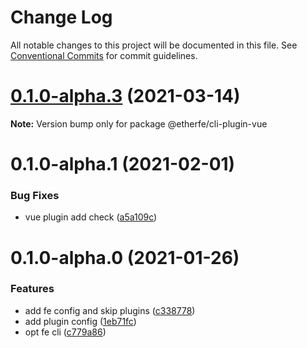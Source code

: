 # Change Log

All notable changes to this project will be documented in this file.
See [Conventional Commits](https://conventionalcommits.org) for commit guidelines.

# [0.1.0-alpha.3](https://github.com/nolonger21/fe-cli/compare/@etherfe/cli-plugin-vue@0.1.0-alpha.2...@etherfe/cli-plugin-vue@0.1.0-alpha.3) (2021-03-14)

**Note:** Version bump only for package @etherfe/cli-plugin-vue





# 0.1.0-alpha.1 (2021-02-01)


### Bug Fixes

* vue plugin add check ([a5a109c](https://github.com/nolonger21/fe-cli/commits/a5a109ce2c44ceb001dc5fe5daa496402734ec68))



# 0.1.0-alpha.0 (2021-01-26)


### Features

* add fe config and skip plugins ([c338778](https://github.com/nolonger21/fe-cli/commits/c33877882005ffb72516b13daeeddcedb46821f9))
* add plugin config ([1eb71fc](https://github.com/nolonger21/fe-cli/commits/1eb71fc678d18d1759090d6a289168816a7a3daa))
* opt fe cli ([c779a86](https://github.com/nolonger21/fe-cli/commits/c779a86e75af96c818185f4f6c9c5524aec9f2d9))
